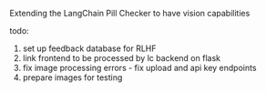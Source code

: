 Extending the LangChain Pill Checker to have vision capabilities

todo:

1. set up feedback database for RLHF
2. link frontend to be processed by lc backend on flask
3. fix image processing errors - fix upload and api key endpoints
4. prepare images for testing
